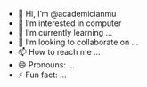 - 👋 Hi, I’m @academicianmu
- 👀 I’m interested in computer
- 🌱 I’m currently learning ...
- 💞️ I’m looking to collaborate on ...
- 📫 How to reach me ...
- 😄 Pronouns: ...
- ⚡ Fun fact: ...

<!---
academicianmu/academicianmu is a ✨ special ✨ repository because its `README.md` (this file) appears on your GitHub profile.
You can click the Preview link to take a look at your changes.
--->
